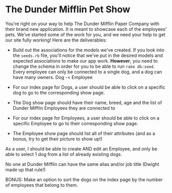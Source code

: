 # The Dunder Mifflin Pet Show


You're right on your way to help The Dunder Mifflin Paper Company with their brand new application. It is meant to 
showcase each of the employees' pets. We’ve started some of the work for you, and we need your help to get our site fully working! Here are the deliverables:

- Build out the associations for the models we've created. If you look into the `seeds.rb` file, you'll notice that we've put
in the desired models and expected associations to make our app work. **However**, you need to change the schema in order
for you to be able to run `rake db:seed`. Every employee can only be connected to a single dog, and a dog can have many owners.
    Dog -< Employee

- For our index page for Dogs, a user should be able to click on a specific dog to go to the corresponding show page.

- The Dog show page should have their name, breed, age and the list of Dunder Mifflin Employees they are connected to

- For our index page for Employees, a user should be able to click on a specific Employee to go to their corresponding show page.

- The Employee show page should list all of their attributes (and as a bonus, try to get their picture to show up!)

As a user, I should be able to create AND edit an Employee, and only be able to select 1 dog from a list of already existing dogs.

No one at Dunder Mifflin can have the same alias and/or job title (Dwight made up that rule!)

BONUS: Make an option to sort the dogs on the index page by the number of employees that belong to them.
